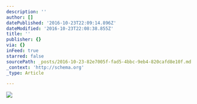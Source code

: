 ```yaml
---
description: ''
author: []
datePublished: '2016-10-23T22:09:14.896Z'
dateModified: '2016-10-23T22:08:38.855Z'
title: ''
publisher: {}
via: {}
inFeed: true
starred: false
sourcePath: _posts/2016-10-23-82e7005f-fad5-4bbc-9eb4-820cafd8e10f.md
_context: 'http://schema.org'
_type: Article

---
```

![](https://the-grid-user-content.s3-us-west-2.amazonaws.com/b2312e68-ab49-46db-a060-2b8463ddefeb.jpg)